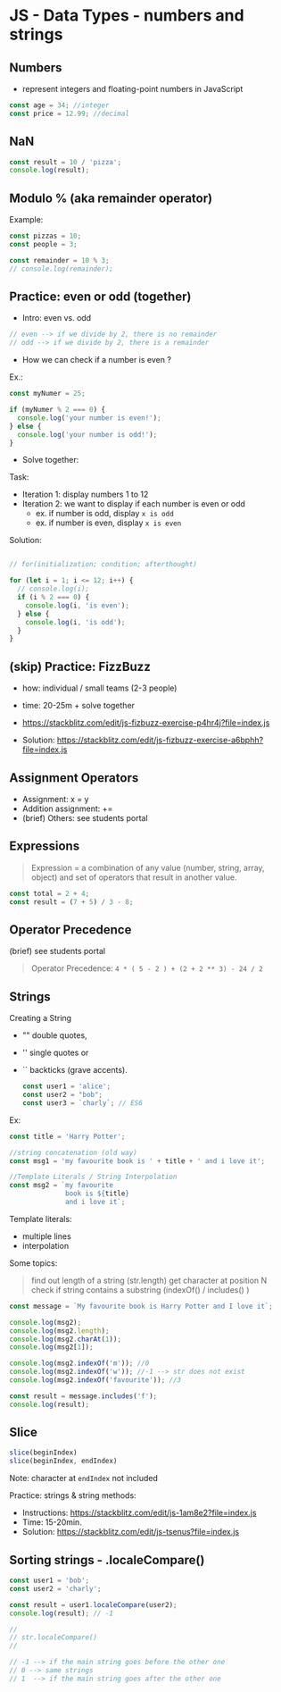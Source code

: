 
# JS - Data Types - numbers and strings

<!--- 

Status: just some notes

-->



## Numbers

- represent integers and floating-point numbers in JavaScript

```js
const age = 34; //integer
const price = 12.99; //decimal
```



## NaN

```js
const result = 10 / 'pizza';
console.log(result);
```



## Modulo % (aka remainder operator)

<!-- - ex. 10 % 2 pizzas -->

Example:


  ```js
  const pizzas = 10;
  const people = 3;

  const remainder = 10 % 3;
  // console.log(remainder);
  ```

  <!-- 

    Aug 2023 - Week Zero:
    - includes "Check if number is even or odd" (in unit "JS | Data types: Numbers")
    
  -->


## Practice: even or odd (together)

- Intro: even vs. odd

```js
// even --> if we divide by 2, there is no remainder
// odd --> if we divide by 2, there is a remainder
```


- How we can check if a number is even ?


Ex.: 

  ```js
  const myNumer = 25;

  if (myNumer % 2 === 0) {
    console.log('your number is even!');
  } else {
    console.log('your number is odd!');
  }

  ```

- Solve together:

Task:
- Iteration 1: display numbers 1 to 12
- Iteration 2: we want to display if each number is even or odd
  - ex. if number is odd, display `x is odd`
  - ex. if number is even, display `x is even`


Solution:

  ```js

  // for(initialization; condition; afterthought)

  for (let i = 1; i <= 12; i++) {
    // console.log(i);
    if (i % 2 === 0) {
      console.log(i, 'is even');
    } else {
      console.log(i, 'is odd');
    }
  }
  ```


## (skip) Practice: FizzBuzz

- how: individual / small teams (2-3 people)
- time: 20-25m + solve together
- https://stackblitz.com/edit/js-fizbuzz-exercise-p4hr4j?file=index.js

- Solution: https://stackblitz.com/edit/js-fizbuzz-exercise-a6bphh?file=index.js


<!--

Fizz-Buzz
- it is in prework ("JS | Loops and iterations")
- another option is to do this kata together: 
  - https://www.codewars.com/kata/5300901726d12b80e8000498
  - Note: a bit challenging for day3 (solve TOGETHER).
  - Concepts: loop + arrays + modulo operator

-->



## Assignment Operators

- Assignment: x = y
- Addition assignment: +=
- (brief) Others: see students portal



## Expressions

> Expression = a combination of any value (number, string, array, object) and set of operators that result in another value.

  ```js
  const total = 2 + 4;
  const result = (7 + 5) / 3 - 8;
  ```


## Operator Precedence

(brief) see students portal


> Operator Precedence: `4 * ( 5 - 2 ) + (2 + 2 ** 3) - 24 / 2`





## Strings


Creating a String
- "" double quotes,
- '' single quotes or
- `` backticks (grave accents).

  ```js
  const user1 = 'alice';
  const user2 = "bob";
  const user3 = `charly`; // ES6
  ```

Ex:

  ```js
  const title = 'Harry Potter';

  //string concatenation (old way)
  const msg1 = 'my favourite book is ' + title + ' and i love it';

  //Template Literals / String Interpolation
  const msg2 = `my favourite 
                book is ${title} 
                and i love it`;
  ```



Template literals:
- multiple lines
- interpolation



Some topics: 
<!-- @todo: not comprehensive -->
> find out length of a string (str.length)
> get character at position N
> check if string contains a substring (indexOf() / includes() )


  ```js
  const message = `My favourite book is Harry Potter and I love it`;

  console.log(msg2);
  console.log(msg2.length);
  console.log(msg2.charAt(1));
  console.log(msg2[1]);

  console.log(msg2.indexOf('m')); //0
  console.log(msg2.indexOf('w')); //-1 --> str does not exist
  console.log(msg2.indexOf('favourite')); //3

  const result = message.includes('f');
  console.log(result);
  ```




## Slice

  ```js
  slice(beginIndex)
  slice(beginIndex, endIndex)
  ```

  Note: character at `endIndex` not included


Practice: strings & string methods: 
- Instructions: https://stackblitz.com/edit/js-1am8e2?file=index.js
- Time: 15-20min.
- Solution: https://stackblitz.com/edit/js-tsenus?file=index.js





## Sorting strings - .localeCompare()

<!-- 

they need it for today's lab 

-->



  ```js
  const user1 = 'bob';
  const user2 = 'charly';

  const result = user1.localeCompare(user2);
  console.log(result); // -1
  ```


```js
//
// str.localeCompare()
//

// -1 --> if the main string goes before the other one
// 0 --> same strings
// 1  --> if the main string goes after the other one
```
